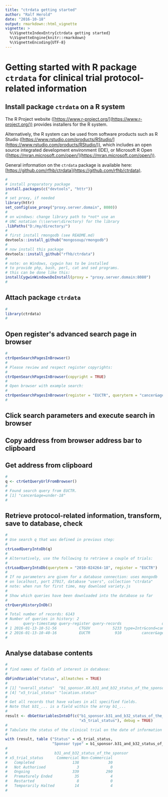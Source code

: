 ```yaml
---
title: "ctrdata getting started"
author: "Ralf Herold"
date: "2016-10-18"
output: rmarkdown::html_vignette
vignette: >
  %\VignetteIndexEntry{ctrdata getting started}
  %\VignetteEngine{knitr::rmarkdown}
  %\VignetteEncoding{UTF-8}
---
```


# Getting started with R package `ctrdata` for clinical trial protocol-related information



## Install package `ctrdata` on a R system

The R Project website ([https://www.r-project.org/](https://www.r-project.org/)) provides installers for the R system. 

Alternatively, the R system can be used from software products such as R Studio ([https://www.rstudio.com/products/RStudio/](https://www.rstudio.com/products/RStudio/)), which includes an open source integrated development environment (IDE), or Microsoft R Open ([https://mran.microsoft.com/open/](https://mran.microsoft.com/open/)). 

General information on the `ctrdata` package is available here: [https://github.com/rfhb/ctrdata](https://github.com/rfhb/ctrdata). 


```r
# 
# install preparatory package
install.packages(c("devtools", "httr"))
#
# set proxy, if needed
library(httr)
set_config(use_proxy("proxy.server.domain", 8080))
#
# on windows: change library path to *not* use an 
# UNC notation (\\server\directory) for the library
.libPaths("D:/my/directory/")
#
# first install rmongodb (see README.md)
devtools::install_github("mongosoup/rmongodb")
#
# now install this package
devtools::install_github("rfhb/ctrdata")
#
# note: on Windows, cygwin has to be installed
# to provide php, bash, perl, cat and sed programs.
# this can be done like this: 
installCygwinWindowsDoInstall(proxy = "proxy.server.domain:8080") 
#
```


## Attach package `ctrdata`

```r
#
library(ctrdata)
#
```

## Open register's advanced search page in browser

```r
#
ctrOpenSearchPagesInBrowser()
#
# Please review and respect register copyrights:
#
ctrOpenSearchPagesInBrowser(copyright = TRUE)
#
# Open browser with example search:
#
ctrOpenSearchPagesInBrowser(register = "EUCTR", queryterm = "cancer&age=under-18")
#
```

## Click search parameters and execute search in browser 

## Copy address from browser address bar to clipboard

## Get address from clipboard

```r
#
q <- ctrGetQueryUrlFromBrowser()
#
# Found search query from EUCTR.
# [1] "cancer&age=under-18"
#
```

## Retrieve protocol-related information, transform, save to database, check

```r
#
# Use search q that was defined in previous step: 
#
ctrLoadQueryIntoDb(q)
#
# Alternatively, use the following to retrieve a couple of trials: 
#
ctrLoadQueryIntoDb(queryterm = "2010-024264-18", register = "EUCTR")
#
# If no parameters are given for a database connection: uses mongodb
# on localhost, port 27017, database "users", collection "ctrdata"
# note: when run for first time, may download variety.js
#
# Show which queries have been downloaded into the database so far
#
ctrQueryHistoryInDb()
#
# Total number of records: 6143
# Number of queries in history: 2
#       query-timestamp query-register query-records                  query-term
# 1 2016-01-13-10-51-56          CTGOV          5233 type=Intr&cond=cancer&age=0
# 2 2016-01-13-10-40-16          EUCTR           910         cancer&age=under-18
#
```

## Analyse database contents

```r
#
# find names of fields of interest in database:
#
dbFindVariable("status", allmatches = TRUE)
#
# [1] "overall_status"  "b1_sponsor.XX.b31_and_b32_status_of_the_sponsor" "p_end_of_trial_status"                          
# [4] "x5_trial_status" "location.status"                                 "location.XX.status"
#
# Get all records that have values in all specified fields.
# Note that b31_... is a field within the array b1_...
#
result <- dbGetVariablesIntoDf(c("b1_sponsor.b31_and_b32_status_of_the_sponsor", 
                                 "x5_trial_status"), debug = TRUE)
#
# Tabulate the status of the clinical trial on the date of information retrieval
#
with (result, table ("Status" = x5_trial_status, 
                     "Sponsor type" = b1_sponsor.b31_and_b32_status_of_the_sponsor))
#
#                     b31_and_b32_status_of_the_sponsor
# x5_trial_status      Commercial Non-Commercial
#   Completed                 138             30
#   Not Authorised              3              0
#   Ongoing                   339            290
#   Prematurely Ended          35              4
#   Restarted                   8              0
#   Temporarily Halted         14              4
#
```
